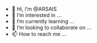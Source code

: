 - 👋 Hi, I’m @ARSAIS
- 👀 I’m interested in ...
- 🌱 I’m currently learning ...
- 💞️ I’m looking to collaborate on ...
- 📫 How to reach me ...

<!---
ARSAIS/ARSAIS is a ✨ special ✨ repository because its `README.md` (this file) appears on your GitHub profile.
You can click the Preview link to take a look at your changes.
--->
